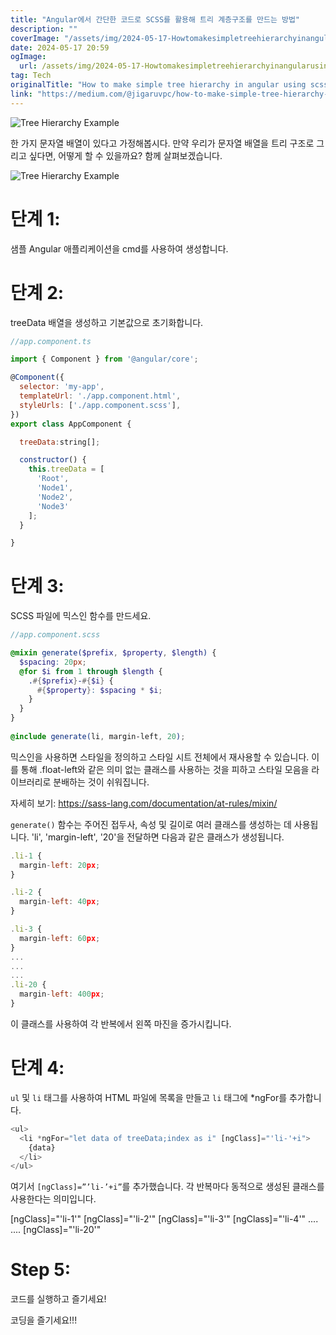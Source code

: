 ```yaml
---
title: "Angular에서 간단한 코드로 SCSS를 활용해 트리 계층구조를 만드는 방법"
description: ""
coverImage: "/assets/img/2024-05-17-Howtomakesimpletreehierarchyinangularusingscsswithsimplecoding_0.png"
date: 2024-05-17 20:59
ogImage: 
  url: /assets/img/2024-05-17-Howtomakesimpletreehierarchyinangularusingscsswithsimplecoding_0.png
tag: Tech
originalTitle: "How to make simple tree hierarchy in angular using scss with simple coding"
link: "https://medium.com/@jigaruvpc/how-to-make-simple-tree-hierarchy-in-angular-using-scss-with-simple-coding-3a767151d3eb"
---
```




![Tree Hierarchy Example](/assets/img/2024-05-17-Howtomakesimpletreehierarchyinangularusingscsswithsimplecoding_0.png)

한 가지 문자열 배열이 있다고 가정해봅시다. 만약 우리가 문자열 배열을 트리 구조로 그리고 싶다면, 어떻게 할 수 있을까요? 함께 살펴보겠습니다.

![Tree Hierarchy Example](/assets/img/2024-05-17-Howtomakesimpletreehierarchyinangularusingscsswithsimplecoding_1.png)

# 단계 1:


<div class="content-ad"></div>

샘플 Angular 애플리케이션을 cmd를 사용하여 생성합니다.

# 단계 2:

treeData 배열을 생성하고 기본값으로 초기화합니다.

```js
//app.component.ts

import { Component } from '@angular/core';

@Component({
  selector: 'my-app',
  templateUrl: './app.component.html',
  styleUrls: ['./app.component.scss'],
})
export class AppComponent {

  treeData:string[];

  constructor() {
    this.treeData = [
      'Root',
      'Node1',
      'Node2',
      'Node3'
    ];
  }

}
```

<div class="content-ad"></div>

# 단계 3:

SCSS 파일에 믹스인 함수를 만드세요.

```scss
//app.component.scss

@mixin generate($prefix, $property, $length) {
  $spacing: 20px;
  @for $i from 1 through $length {
    .#{$prefix}-#{$i} {
      #{$property}: $spacing * $i;
    }
  }
}
 
@include generate(li, margin-left, 20);
```

믹스인을 사용하면 스타일을 정의하고 스타일 시트 전체에서 재사용할 수 있습니다. 이를 통해 .float-left와 같은 의미 없는 클래스를 사용하는 것을 피하고 스타일 모음을 라이브러리로 분배하는 것이 쉬워집니다.

<div class="content-ad"></div>

자세히 보기: https://sass-lang.com/documentation/at-rules/mixin/

`generate()` 함수는 주어진 접두사, 속성 및 길이로 여러 클래스를 생성하는 데 사용됩니다. 'li', 'margin-left', '20'을 전달하면 다음과 같은 클래스가 생성됩니다.

```js
.li-1 {
  margin-left: 20px;
}

.li-2 {
  margin-left: 40px;
}

.li-3 {
  margin-left: 60px;
}
...
...
...
.li-20 {
  margin-left: 400px;
}
```

이 클래스를 사용하여 각 반복에서 왼쪽 마진을 증가시킵니다.

<div class="content-ad"></div>

# 단계 4:

`ul` 및 `li` 태그를 사용하여 HTML 파일에 목록을 만들고 `li` 태그에 *ngFor를 추가합니다.

```js
<ul>
  <li *ngFor="let data of treeData;index as i" [ngClass]="'li-'+i">
    {data}
  </li>
</ul>
```

여기서 `[ngClass]=”’li-’+i”`를 추가했습니다. 각 반복마다 동적으로 생성된 클래스를 사용한다는 의미입니다.

<div class="content-ad"></div>


[ngClass]="'li-1'"
[ngClass]="'li-2'"
[ngClass]="'li-3'"
[ngClass]="'li-4'"
....
....
[ngClass]="'li-20'"

# Step 5:

코드를 실행하고 즐기세요!

코딩을 즐기세요!!!
